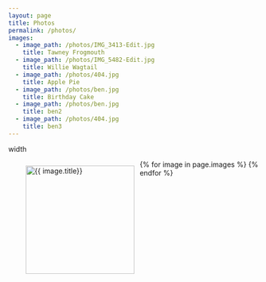 ```yaml
---
layout: page
title: Photos
permalink: /photos/
images:
  - image_path: /photos/IMG_3413-Edit.jpg
    title: Tawney Frogmouth
  - image_path: /photos/IMG_5482-Edit.jpg
    title: Willie Wagtail
  - image_path: /photos/404.jpg
    title: Apple Pie
  - image_path: /photos/ben.jpg
    title: Birthday Cake
  - image_path: /photos/ben.jpg
    title: ben2
  - image_path: /photos/404.jpg
    title: ben3
---
```


width

<style type="text/css">
#wrap {
  overflow: hidden;
}
.box {
  width: 50%;
  padding-bottom: 50%;
  position: relative;
  float: left;
}
.innerContent {
  position: absolute;
  left: 1px;
  right: 1px;
  top: 1px;
  bottom: 1px;
  padding: 10px;
}
</style>

<!-- <ul class="photo-gallery">
  {% for image in page.images %}
    <li><img src="{{ image.image_path }}" alt="{{ image.title}}"/></li>
  {% endfor %}
</ul> -->




<ul class="photo-gallery">
<div id="wrap">
  {% for image in page.images %}
  <div class="box">
    <div class="innerContent">
      <img width="100%" src="{{ image.image_path }}" alt="{{ image.title}}"/>
    </div>
  </div>
  {% endfor %}
</div>
</ul>
